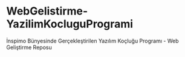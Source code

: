 # WebGelistirme-YazilimKocluguProgrami
 İnspimo Bünyesinde Gerçekleştirilen Yazılım Koçluğu Programı - Web Geliştirme Reposu
